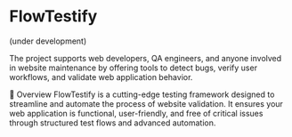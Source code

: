 # FlowTestify

(under development) 

The project supports web developers, QA engineers, and anyone involved in website maintenance by offering tools to detect bugs, verify user workflows, and validate web application behavior.

🚀 Overview
FlowTestify is a cutting-edge testing framework designed to streamline and automate the process of website validation. It ensures your web application is functional, user-friendly, and free of critical issues through structured test flows and advanced automation. 